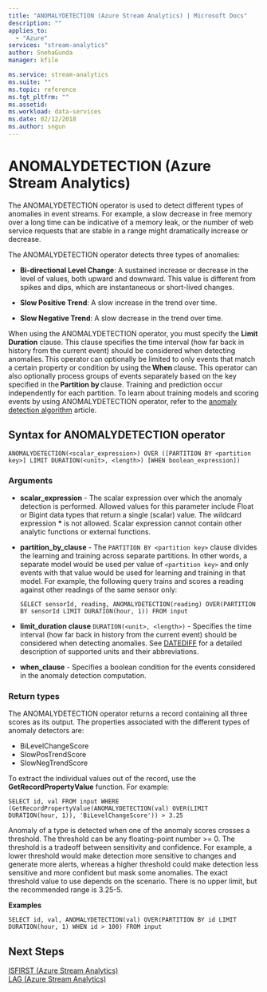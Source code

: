 ```yaml
---
title: "ANOMALYDETECTION (Azure Stream Analytics) | Microsoft Docs"
description: ""
applies_to: 
  - "Azure"
services: "stream-analytics"
author: SnehaGunda
manager: kfile

ms.service: stream-analytics
ms.suite: ""
ms.topic: reference
ms.tgt_pltfrm: ""   
ms.assetid: 
ms.workload: data-services
ms.date: 02/12/2018
ms.author: sngun
---
```


# ANOMALYDETECTION (Azure Stream Analytics)

The ANOMALYDETECTION operator is used to detect different types of anomalies in event streams. For example, a slow decrease in free memory over a long time can be indicative of a memory leak, or the number of web service requests that are stable in a range might dramatically increase or decrease.  

The ANOMALYDETECTION operator detects three types of anomalies: 

* **Bi-directional Level Change**: A sustained increase or decrease in the level of values, both upward and downward. This value is different from spikes and dips, which are instantaneous or short-lived changes.  

* **Slow Positive Trend**: A slow increase in the trend over time.  

* **Slow Negative Trend**: A slow decrease in the trend over time.  

When using the ANOMALYDETECTION operator, you must specify the **Limit Duration** clause. This clause specifies the time interval (how far back in history from the current event) should be considered when detecting anomalies. This operator can optionally be limited to only events that match a certain property or condition by using the **When** clause. This operator can also optionally process groups of events separately based on the key specified in the **Partition by** clause. Training and prediction occur independently for each partition. To learn about training models and scoring events by using ANOMALYDETECTION operator, refer to the [anomaly detection algorithm](https://docs.microsoft.com/azure/stream-analytics/stream-analytics-machine-learning-anomaly-detection) article. 

## Syntax for ANOMALYDETECTION operator

`ANOMALYDETECTION(<scalar_expression>) OVER ([PARTITION BY <partition key>] LIMIT DURATION(<unit>, <length>) [WHEN boolean_expression])` 

### Arguments

* **scalar_expression** - The scalar expression over which the anomaly detection is performed. Allowed values for this parameter include Float or Bigint data types that return a single (scalar) value. The wildcard expression **\*** is not allowed. Scalar expression cannot contain other analytic functions or external functions. 

* **partition_by_clause** - The `PARTITION BY <partition key>` clause divides the
learning and training across separate partitions. In other words, a separate
model would be used per value of `<partition key>` and only events with that
value would be used for learning and training in that model. For example, the following query trains and scores a reading against other readings of the same sensor only:

  `SELECT sensorId, reading, ANOMALYDETECTION(reading) OVER(PARTITION BY sensorId LIMIT DURATION(hour, 1)) FROM input`

* **limit_duration clause** `DURATION(<unit>, <length>)` - Specifies the time interval (how far back in history from the current event) should be considered when detecting anomalies. See [DATEDIFF](https://msdn.microsoft.com/azure/stream-analytics/reference/datediff-azure-stream-analytics) for a detailed description of supported units and their abbreviations. 

* **when_clause** - Specifies a boolean condition for the events considered in the
anomaly detection computation.

### Return types

The ANOMALYDETECTION operator returns a record containing all three scores as its output. The
properties associated with the different types of anomaly detectors are:

- BiLevelChangeScore
- SlowPosTrendScore
- SlowNegTrendScore

To extract the individual values out of the record, use the **GetRecordPropertyValue** function. For example:

`SELECT id, val FROM input WHERE (GetRecordPropertyValue(ANOMALYDETECTION(val) OVER(LIMIT DURATION(hour, 1)), 'BiLevelChangeScore')) > 3.25` 

Anomaly of a type is detected when one of the anomaly scores crosses a threshold. The threshold can be any floating-point number >= 0. The threshold is a tradeoff between sensitivity and confidence. For example, a lower threshold would make detection more sensitive to changes and generate more alerts, whereas a higher threshold could make detection less sensitive and more confident but mask some anomalies. The exact threshold value to use depends on the scenario. There is no upper limit, but the recommended range is 3.25-5. 

**Examples**  

`SELECT id, val, ANOMALYDETECTION(val) OVER(PARTITION BY id LIMIT DURATION(hour, 1) WHEN id > 100) FROM input`

## Next Steps  
 [ISFIRST &#40;Azure Stream Analytics&#41;](isfirst-azure-stream-analytics.md)   
 [LAG &#40;Azure Stream Analytics&#41;](lag-azure-stream-analytics.md)  

